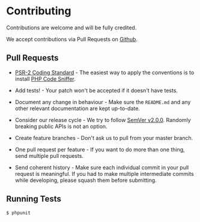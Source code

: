 # ContributingContributions are welcome and will be fully credited.We accept contributions via Pull Requests on [Github](https://github.com/UCSDMath/Testing).## Pull Requests- [PSR-2 Coding Standard](https://github.com/php-fig/fig-standards/blob/master/accepted/PSR-2-coding-style-guide.md) - The easiest way to apply the conventions is to install [PHP Code Sniffer](http://pear.php.net/package/PHP_CodeSniffer).- Add tests! - Your patch won't be accepted if it doesn't have tests.- Document any change in behaviour - Make sure the `README.md` and any other relevant documentation are kept up-to-date.- Consider our release cycle - We try to follow [SemVer v2.0.0](http://semver.org/). Randomly breaking public APIs is not an option.- Create feature branches - Don't ask us to pull from your master branch.- One pull request per feature - If you want to do more than one thing, send multiple pull requests.- Send coherent history - Make sure each individual commit in your pull request is meaningful. If you had to make multiple intermediate commits while developing, please squash them before submitting.## Running Tests``` bash$ phpunit```